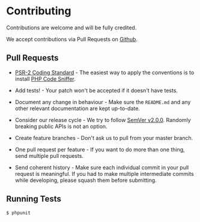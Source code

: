 # ContributingContributions are welcome and will be fully credited.We accept contributions via Pull Requests on [Github](https://github.com/UCSDMath/Testing).## Pull Requests- [PSR-2 Coding Standard](https://github.com/php-fig/fig-standards/blob/master/accepted/PSR-2-coding-style-guide.md) - The easiest way to apply the conventions is to install [PHP Code Sniffer](http://pear.php.net/package/PHP_CodeSniffer).- Add tests! - Your patch won't be accepted if it doesn't have tests.- Document any change in behaviour - Make sure the `README.md` and any other relevant documentation are kept up-to-date.- Consider our release cycle - We try to follow [SemVer v2.0.0](http://semver.org/). Randomly breaking public APIs is not an option.- Create feature branches - Don't ask us to pull from your master branch.- One pull request per feature - If you want to do more than one thing, send multiple pull requests.- Send coherent history - Make sure each individual commit in your pull request is meaningful. If you had to make multiple intermediate commits while developing, please squash them before submitting.## Running Tests``` bash$ phpunit```